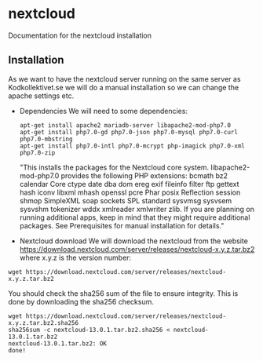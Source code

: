 # nextcloud

Documentation for the nextcloud installation

## Installation
As we want to have the nextcloud server running on the same server as Kodkollektivet.se we will do a manual installation so we can change the apache settings etc.

* Dependencies
  We will need to some dependencies: 
  ``` 
  apt-get install apache2 mariadb-server libapache2-mod-php7.0
  apt-get install php7.0-gd php7.0-json php7.0-mysql php7.0-curl php7.0-mbstring
  apt-get install php7.0-intl php7.0-mcrypt php-imagick php7.0-xml php7.0-zip
  ``` 
  "This installs the packages for the Nextcloud core system. libapache2-mod-php7.0 provides the following PHP extensions: bcmath bz2 calendar Core ctype date dba dom ereg exif fileinfo filter ftp gettext hash iconv libxml mhash openssl pcre Phar posix Reflection session shmop SimpleXML soap sockets SPL standard sysvmsg sysvsem sysvshm tokenizer wddx xmlreader xmlwriter zlib. If you are planning on running additional apps, keep in mind that they might require additional packages. See Prerequisites for manual installation for details."

* Nextcloud download
We will download the nextcloud from the website https://download.nextcloud.com/server/releases/nextcloud-x.y.z.tar.bz2 where x.y.z is the version number:
```
wget https://download.nextcloud.com/server/releases/nextcloud-x.y.z.tar.bz2
```
You should check the sha256 sum of the file to ensure integrity. This is done by downloading the sha256 checksum.
```
wget https://download.nextcloud.com/server/releases/nextcloud-x.y.z.tar.bz2.sha256
sha256sum -c nextcloud-13.0.1.tar.bz2.sha256 < nextcloud-13.0.1.tar.bz2
nextcloud-13.0.1.tar.bz2: OK
done!
```
